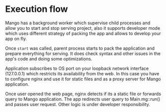 # Execution flow

Mango has a background worker which supervise child processes and allow you to start and stop serving project, 
also it supports developer mode which uses different strategy of packing the app and allows to develop your app on fly.

Once `start` was called, parent process starts to pack the application and prepare everything for serving. 
It does check syntax and other issues in the app's code and doing some optimizations.

Application subscribes to OS port on your loopback network interface (127.0.0.1) which restricts its availability from the web.
In this case you have to configure nginx and use it for static files and as a proxy server for Mango application.

Once user opened the web page, nginx detects if its a static file or forwards query to Mango application. 
The app redirects user query to Main.mg::run() and passes user request. Other logic is under developer responsibility.
